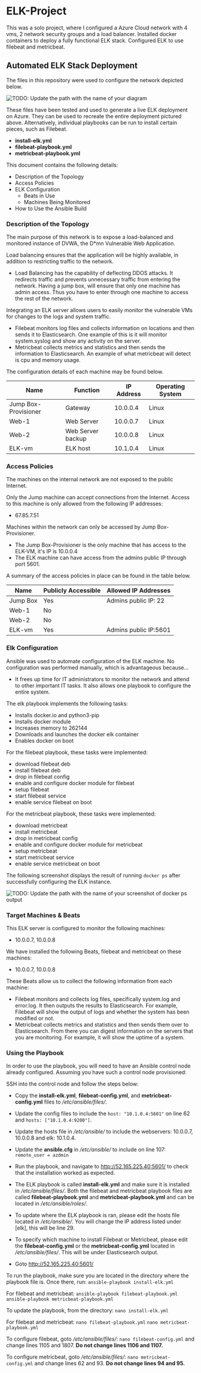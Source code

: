 # ELK-Project
This was a solo project, where I configured a Azure Cloud network with 4 vms, 2 network security groups and a load balancer.  Installed docker containers to deploy a fully functional ELK stack.  Configured ELK to use filebeat and metricbeat.

## Automated ELK Stack Deployment

The files in this repository were used to configure the network depicted below.

![TODO: Update the path with the name of your diagram](Images/ELK_diagram.png)

These files have been tested and used to generate a live ELK deployment on Azure. They can be used to recreate the entire
deployment pictured above. Alternatively, individual playbooks can be run to install certain pieces, such as
Filebeat.

  - **install-elk.yml**
  - **filebeat-playbook.yml**
  - **metricbeat-playbook.yml**

This document contains the following details:
- Description of the Topology
- Access Policies
- ELK Configuration
  - Beats in Use
  - Machines Being Monitored
- How to Use the Ansible Build


### Description of the Topology

The main purpose of this network is to expose a load-balanced and monitored instance of DVWA, the D*mn Vulnerable Web Application.

Load balancing ensures that the application will be highly available, in addition to restricting traffic to the network.
- Load Balancing has the capability of deflecting DDOS attacks.  It redirects traffic and prevents unnecessary traffic from entering the
  network.  Having a jump box, will ensure that only one machine has admin access.  Thus you have to enter through one machine to access
  the rest of the network.  


Integrating an ELK server allows users to easily monitor the vulnerable VMs for changes to the logs and system traffic.
- Filebeat monitors log files and collects information on locations and then sends it to Elasticsearch.  One example of this is it will
  monitor system.syslog and show any activity on the server.
- Metricbeat collects metrics and statistics and then sends the information to Elasticsearch.  An example of what metricbeat will detect
  is cpu and memory usage.

The configuration details of each machine may be found below.

| Name                 | Function          | IP Address | Operating System |
|----------------------|-------------------|------------|------------------|
| Jump Box-Provisioner | Gateway           | 10.0.0.4   | Linux            |
| Web-1                | Web Server        | 10.0.0.7   | Linux            |
| Web-2                | Web Server backup | 10.0.0.8   | Linux            |
| ELK-vm               | ELK host          | 10.1.0.4   | Linux            |

### Access Policies

The machines on the internal network are not exposed to the public Internet.

Only the Jump machine can accept connections from the Internet.
Access to this machine is only allowed from the following IP
addresses:
- 67.85.7.51

Machines within the network can only be accessed by Jump Box-
Provisioner.

- The Jump Box-Provisioner is the only machine that has access
  to the ELK-VM, it's IP is 10.0.0.4
- The ELK machine can have access from the admins public IP through port 5601.

A summary of the access policies in place can be found in the
table below.

| Name     | Publicly Accessible | Allowed IP Addresses  |
|----------|---------------------|-----------------------|
| Jump Box | Yes                 | Admins public IP: 22  |
| Web-1    | No                  |                       |
| Web-2    | No                  |                       |
| ELK-vm   | Yes                 | Admins public IP:5601 |

### Elk Configuration

Ansible was used to automate configuration of the ELK machine.
No configuration was performed manually, which is advantageous
because...
- It frees up time for IT administrators to monitor the network and attend to other important IT tasks.  It also allows one playbook to
  configure the entire system.

The elk playbook implements the following tasks:
- Installs docker.io and python3-pip
- Installs docker module
- Increases memory to 262144
- Downloads and launches the docker elk container
- Enables docker on boot

For the filebeat playbook, these tasks were implemented:
- download filebeat deb
- install filebeat deb
- drop in filebeat config
- enable and configure docker module for filebeat
- setup filebeat
- start filebeat service
- enable service filebeat on boot

For the metricbeat playbook, these tasks were implemented:
- download metricbeat
- install metricbeat
- drop in metricbeat config
- enable and configure docker module for metricbeat
- setup metricbeat
- start metricbeat service
- enable service metricbeat on boot

The following screenshot displays the result of running `docker
ps` after successfully configuring the ELK instance.

![TODO: Update the path with the name of your screenshot of
docker ps output](Images/docker_ps_output.png)

### Target Machines & Beats
This ELK server is configured to monitor the following machines:
- 10.0.0.7, 10.0.0.8

We have installed the following Beats, filebeat and metricbeat
on these machines:
- 10.0.0.7, 10.0.0.8

These Beats allow us to collect the following information from
each machine:
- Filebeat monitors and collects log files, specifically
  system.log and error.log.  It then outputs the results to
  Elasticsearch.  For example, Filebeat will show the output of logs and whether the
  system has been modified or not.
- Metricbeat collects metrics and statistics and then sends them over to Elasticsearch.  From there you can digest information on the
  servers that you are monitoring.  For example, it will show the uptime of a system.

### Using the Playbook
In order to use the playbook, you will need to have an Ansible control node already configured. Assuming you have such a control node
provisioned:

SSH into the control node and follow the steps below:
- Copy the **install-elk.yml**, **filebeat-config.yml**, and **metricbeat-config.yml** files to */etc/ansible/files/*.
- Update the config files to include the ```host: "10.1.0.4:5601"``` on line 62 and ```hosts: ["10.1.0.4:9200"]```.
- Update the hosts file in */etc/ansible/* to include the webservers: 10.0.0.7, 10.0.0.8 and elk: 10.1.0.4.
- Update the **ansible.cfg** in */etc/ansible/* to include on line 107: ```remote_user = azdmin```

- Run the playbook, and navigate to http://52.165.225.40:5601/ to check that the installation worked as expected.

- The ELK playbook is called **install-elk.yml** and make sure it is installed in */etc/ansible/files/*.  Both the filebeat and metricbeat
  playbook files are called **filebeat-playbook.yml** and **metricbeat-playbook.yml** and can be located in */etc/ansible/roles/*.
- To update where the ELK playbook is ran, please edit the hosts file located in */etc/ansible/*.  You will change the IP address listed
  under [elk], this will be line 29.  
- To specify which machine to install Filebeat or Metricbeat, please edit the **filebeat-config.yml** or the **metricbeat-config.yml**
  located
  in */etc/ansible/files/*.  This will be under Elasticsearch output.  
- Goto http://52.165.225.40:5601/

To run the playbook, make sure you are located in the directory where the playbook file is.  Once there, run:
```ansible-playbook install-elk.yml```

For filebeat and metricbeat:
```ansible-playbook filebeat-playbook.yml```
```ansible-playbook metricbeat-playbook.yml```

To update the playbook, from the directory:
```nano install-elk.yml```

For filebeat and metricbeat:
```nano filebeat-playbook.yml```
```nano metricbeat-playbook.yml```

To configure filebeat, goto */etc/ansible/files/*:
```nano filebeat-config.yml``` and change lines 1105 and 1807.  **Do not change lines 1106 and 1107.**

To configure metricbeat, goto */etc/ansible/files/*:
```nano metricbeat-config.yml``` and change lines 62 and 93.  **Do not change lines 94 and 95.**
